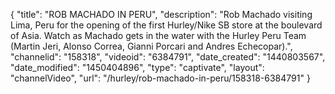 {
    "title": "ROB MACHADO IN PERU",
    "description": "Rob Machado visiting Lima, Peru for the opening of the first Hurley\/Nike SB store at the boulevard of Asia. Watch as Machado gets in the water with the Hurley Peru Team (Martin Jeri, Alonso Correa, Gianni Porcari and Andres Echecopar).",
    "channelid": "158318",
    "videoid": "6384791",
    "date_created": "1440803567",
    "date_modified": "1450404896",
    "type": "captivate",
    "layout": "channelVideo",
    "url": "\/hurley\/rob-machado-in-peru\/158318-6384791"
}